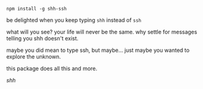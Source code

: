 `npm install -g shh-ssh`

be delighted when you keep typing `shh` instead of `ssh`

what will you see? your life will never be the same. why settle for messages telling you shh doesn't exist.

maybe you did mean to type ssh, but maybe... just maybe you wanted to explore the unknown.

this package does all this and more.

*shh*

